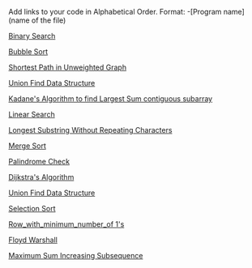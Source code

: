 Add links to your code in Alphabetical Order.
Format: -[Program name](name of the file)

[Binary Search](binarySearch.py)

[Bubble Sort](bubbleSort.py)

[Shortest Path in Unweighted Graph](shortest_path_unweighted.py)  

[Union Find Data Structure](ufds.py)

[Kadane's Algorithm to find Largest Sum contiguous subarray](kadanes_algorithm_largest_sum_contiguous_subarray.py)

[Linear Search](LinearSearch.py) 

[Longest Substring Without Repeating Characters](lengthOfLongestSubstring.py)

[Merge Sort](MergeSort.py)

[Palindrome Check](palindrome_check.py)

[Dijkstra's Algorithm](Dijkstra's.py)

[Union Find Data Structure](ufds.py)

[Selection Sort](selectionSort.py)

[Row_with_minimum_number_of 1's](Row_with_minimum_number_of_1's.py)

[Floyd Warshall](Floyd.py)

[Maximum Sum Increasing Subsequence](MaximumSumIncreasingSubsequence.py)
